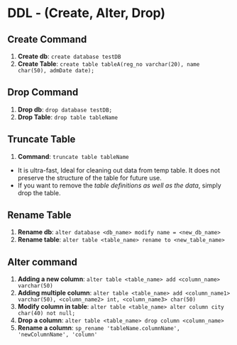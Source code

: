 # DDL - (Create, Alter, Drop)

## Create Command 
1. **Create db**: `create database testDB`
2. **Create Table**: `create table tableA(reg_no varchar(20), name char(50), admDate date);`

## Drop Command 
1. **Drop db**: `drop database testDB;`
2. **Drop Table**: `drop table tableName`

## Truncate Table
1. **Command**: `truncate table tableName`
* It is ultra-fast, Ideal for cleaning out data from temp table. It does not preserve the structure of the table for future use. 
* If you want to remove the _table definitions as well as the data_, simply drop the table. 

## Rename Table 
1. **Rename db**: `alter database <db_name> modify name = <new_db_name>`
2. **Rename table**: `alter table <table_name> rename to <new_table_name>`

## Alter command 
1. **Adding a new column**: `alter table <table_name> add <column_name> varchar(50)`
2. **Adding multiple column**: `alter table <table_name> add <column_name1> varchar(50), <column_name2> int, <column_name3> char(50)`
3. **Modify column in table**: `alter table <table_name> alter column city char(40) not null;`
4. **Drop a column**: `alter table <table_name> drop column <column_name>`
5. **Rename a column**: `sp_rename 'tableName.columnName', 'newColumnName', 'column'`

